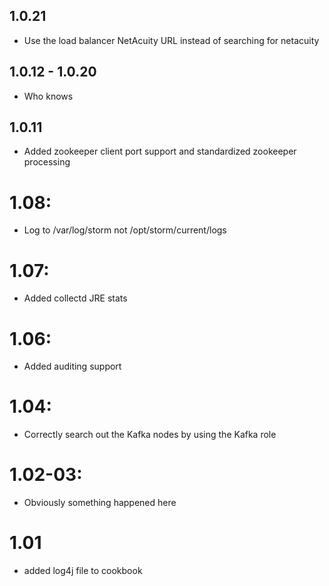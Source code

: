 ## 1.0.21
* Use the load balancer NetAcuity URL instead of searching for netacuity

## 1.0.12 - 1.0.20
* Who knows

## 1.0.11
* Added zookeeper client port support and standardized zookeeper processing

# 1.08:
* Log to /var/log/storm not /opt/storm/current/logs

# 1.07:
* Added collectd JRE stats

# 1.06:
* Added auditing support

# 1.04:
* Correctly search out the Kafka nodes by using the Kafka role

# 1.02-03:
* Obviously something happened here

# 1.01
* added log4j file to cookbook